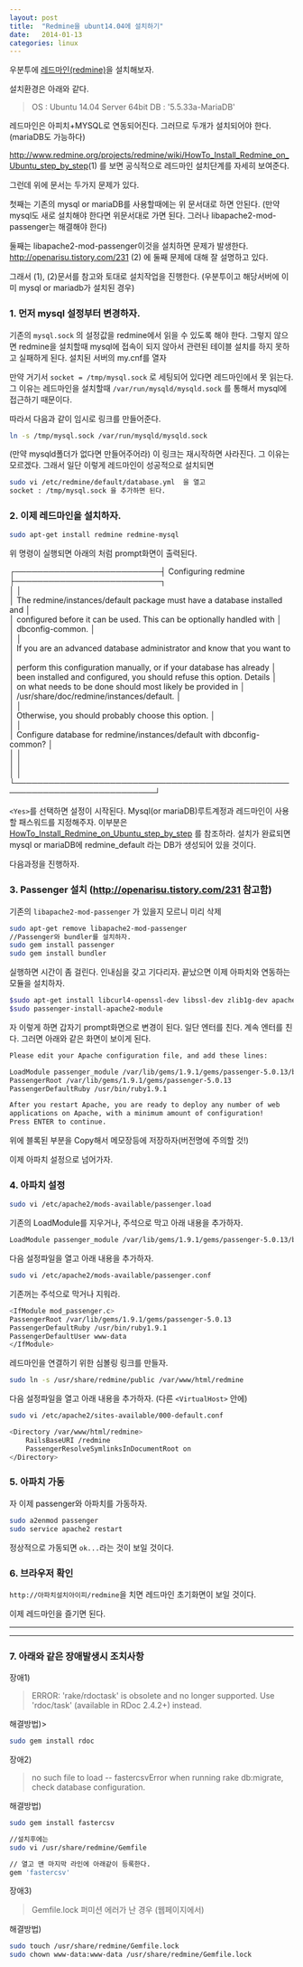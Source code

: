 ```yaml
---
layout: post
title:  "Redmine을 ubunt14.04에 설치하기"
date:   2014-01-13
categories: linux
---
```


우분투에 [레드마인(redmine)](http://www.redmine.org/)을 설치해보자.

설치환경은 아래와 같다.

>OS  : Ubuntu 14.04 Server 64bit
DB  : '5.5.33a-MariaDB'

레드마인은 아피치+MYSQL로 연동되어진다. 그러므로 두개가 설치되어야 한다.
(mariaDB도 가능하다)

<http://www.redmine.org/projects/redmine/wiki/HowTo_Install_Redmine_on_Ubuntu_step_by_step>(1)
를 보면 공식적으로 레드마인 설치단계를 자세히 보여준다.

그런데 위에 문서는 두가지 문제가 있다.

첫째는 기존의 mysql or mariaDB를 사용할때에는 위 문서대로 하면 안된다.
(만약 mysql도 새로 설치해야 한다면 위문서대로 가면 된다. 그러나 libapache2-mod-passenger는 해결해야 한다)

둘째는 libapache2-mod-passenger이것을 설치하면 문제가 발생한다.   
<http://openarisu.tistory.com/231> (2) 에 둘째 문제에 대해 잘 설명하고 있다.

그래서 (1), (2)문서를 참고와 토대로 설치작업을 진행한다. (우분투이고 해당서버에 이미 mysql or mariadb가 설치된 경우)

### 1. 먼저 mysql 설정부터 변경하자.

기존의 `mysql.sock` 의 설정값을 redmine에서 읽을 수 있도록 해야 한다.
그렇지 않으면 redmine을 설치할때 mysql에 접속이 되지 않아서 관련된 테이블 설치를 하지 못하고 실패하게 된다.
설치된 서버의 my.cnf를 열자

만약 거기서
`socket = /tmp/mysql.sock` 로 세팅되어 있다면 레드마인에서 못 읽는다.   
그 이유는 레드마인을 설치할때 `/var/run/mysqld/mysqld.sock` 를 통해서 mysql에 접근하기 때문이다.

따라서 다음과 같이 임시로 링크를 만들어준다.

```bash
ln -s /tmp/mysql.sock /var/run/mysqld/mysqld.sock
```

(만약 mysqld폴더가 없다면 만들어주어라)
이 링크는 재시작하면 사라진다. 그 이유는 모르겠다. 그래서 일단 이렇게 레드마인이 성공적으로 설치되면

```bash
sudo vi /etc/redmine/default/database.yml  을 열고
socket : /tmp/mysql.sock 을 추가하면 된다.
```

### 2. 이제 레드마인을 설치하자.

```bash
sudo apt-get install redmine redmine-mysql
```

위 명령이 실행되면 아래의 처럼 prompt화면이 출력된다.

 ┌──────────────────────────┤ Configuring redmine ├──────────────────────────┐  
 │                                                                           │  
 │ The redmine/instances/default package must have a database installed and  │  
 │ configured before it can be used.  This can be optionally handled with    │  
 │ dbconfig-common.                                                          │  
 │                                                                           │  
 │ If you are an advanced database administrator and know that you want to   │  
 │ perform this configuration manually, or if your database has already      │  
 │ been installed and configured, you should refuse this option.  Details    │  
 │ on what needs to be done should most likely be provided in                │  
 │ /usr/share/doc/redmine/instances/default.                                 │  
 │                                                                           │  
 │ Otherwise, you should probably choose this option.                        │  
 │                                                                           │  
 │ Configure database for redmine/instances/default with dbconfig-common?    │  
 │                                                                           │  
 │                    <Yes>                       <No>                       │  
 │                                                                           │  
 └───────────────────────────────────────────────────────────────────────────┘  


`<Yes>`를 선택하면 설정이 시작된다. Mysql(or mariaDB)루트계정과 레드마인이 사용할 패스워드를 지정해주자.
이부분은 [HowTo_Install_Redmine_on_Ubuntu_step_by_step](http://www.redmine.org/projects/redmine/wiki/) 를 참조하라.
설치가 완료되면 mysql or mariaDB에 redmine_default 라는 DB가 생성되어 있을 것이다.

다음과정을 진행하자.

### 3. Passenger 설치 (<http://openarisu.tistory.com/231> 참고함)

기존의 `libapache2-mod-passenger` 가 있을지 모르니 미리 삭제

```bash
sudo apt-get remove libapache2-mod-passenger
//Passenger와 bundler를 설치하자.
sudo gem install passenger
sudo gem install bundler
```

실행하면 시간이 좀 걸린다. 인내심을 갖고 기다리자.
끝났으면 이제 아파치와 연동하는 모듈을 설치하자.

```bash
$sudo apt-get install libcurl4-openssl-dev libssl-dev zlib1g-dev apache2-prefork-dev libapr1-dev libaprutil1-dev
$sudo passenger-install-apache2-module
```

자 이렇게 하면 갑자기 prompt화면으로 변경이 된다. 일단 엔터를 친다.  계속 엔터를 친다.
그러면 아래와 같은 화면이 보이게 된다.

```bash
Please edit your Apache configuration file, and add these lines:

LoadModule passenger_module /var/lib/gems/1.9.1/gems/passenger-5.0.13/buildout/apache2/mod_passenger.so
PassengerRoot /var/lib/gems/1.9.1/gems/passenger-5.0.13
PassengerDefaultRuby /usr/bin/ruby1.9.1

After you restart Apache, you are ready to deploy any number of web
applications on Apache, with a minimum amount of configuration!
Press ENTER to continue.
```

위에 블록된 부분을 Copy해서 메모장등에 저장하자(버전명에 주의할 것!)

이제 아파치 설정으로 넘어가자.

### 4. 아파치 설정


```bash
sudo vi /etc/apache2/mods-available/passenger.load
```

기존의 LoadModule를 지우거나, 주석으로 막고 아래 내용을 추가하자.

```bash
LoadModule passenger_module /var/lib/gems/1.9.1/gems/passenger-5.0.13/buildout/apache2/mod_passenger.so
```

다음 설정파일을 열고 아래 내용을 추가하자.

```bash
sudo vi /etc/apache2/mods-available/passenger.conf
```

기존꺼는 주석으로 막거나 지워라.

```bash
<IfModule mod_passenger.c>
PassengerRoot /var/lib/gems/1.9.1/gems/passenger-5.0.13
PassengerDefaultRuby /usr/bin/ruby1.9.1
PassengerDefaultUser www-data
</IfModule>
```


레드마인을 연결하기 위한 심볼링 링크를 만들자.

```bash
sudo ln -s /usr/share/redmine/public /var/www/html/redmine
```

다음 설정파일을 열고 아래 내용을 추가하자. (다른 `<VirtualHost>` 안에)

```bash
sudo vi /etc/apache2/sites-available/000-default.conf
```

```bash
<Directory /var/www/html/redmine>
    RailsBaseURI /redmine
    PassengerResolveSymlinksInDocumentRoot on
</Directory>
```

### 5. 아파치 가동

자 이제 passenger와 아파치를 가동하자.

```bash
sudo a2enmod passenger
sudo service apache2 restart
```

정상적으로 가동되면 `ok...`라는 것이 보일 것이다.

### 6. 브라우저 확인

`http://아파치설치아이피/redmine`을 치면 레드마인 초기화면이 보일 것이다.


이제 레드마인을 즐기면 된다.

---
---

### 7. 아래와 같은 장애발생시 조치사항

장애1)

>ERROR: 'rake/rdoctask' is obsolete and no longer supported. Use 'rdoc/task' (available in RDoc 2.4.2+) instead.

해결방법)>

```bash
sudo gem install rdoc
```


장애2)

>no such file to load -- fastercsvError when running rake db:migrate, check database configuration.

해결방법)

```bash
sudo gem install fastercsv

//설치후에는
sudo vi /usr/share/redmine/Gemfile

// 열고 맨 마지막 라인에 아래같이 등록한다.
gem 'fastercsv'
```

장애3)

>Gemfile.lock 퍼미션 에러가 난 경우 (웹페이지에서)

해결방법)

```bash
sudo touch /usr/share/redmine/Gemfile.lock
sudo chown www-data:www-data /usr/share/redmine/Gemfile.lock
```
